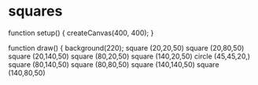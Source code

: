 # squares
function setup() {
  createCanvas(400, 400);
}

function draw() {
  background(220);
  square (20,20,50)
  square (20,80,50)
  square (20,140,50)
  square (80,20,50)
  square (140,20,50)
  circle (45,45,20,)
  square (80,140,50)
  square (80,80,50)
  square (140,140,50)
  square (140,80,50)
